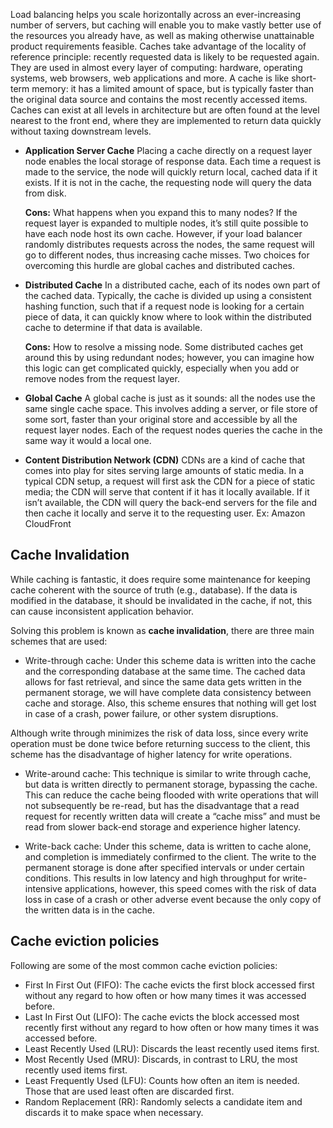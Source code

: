 Load balancing helps you scale horizontally across an ever-increasing number of servers, but caching will enable you to make vastly better use of the resources you already have, as well as making otherwise unattainable product requirements feasible. Caches take advantage of the locality of reference principle: recently requested data is likely to be requested again. They are used in almost every layer of computing: hardware, operating systems, web browsers, web applications and more. A cache is like short-term memory: it has a limited amount of space, but is typically faster than the original data source and contains the most recently accessed items. Caches can exist at all levels in architecture but are often found at the level nearest to the front end, where they are implemented to return data quickly without taxing downstream levels.
* **Application Server Cache**
Placing a cache directly on a request layer node enables the local storage of response data. Each time a request is made to the service, the node will quickly return local, cached data if it exists. If it is not in the cache, the requesting node will query the data from disk.

  **Cons:** What happens when you expand this to many nodes? If the request layer is expanded to multiple nodes, it’s still quite possible to have each node host its own cache. However, if your load balancer randomly distributes requests across the nodes, the same request will go to different nodes, thus increasing cache misses. Two choices for overcoming this hurdle are global caches and distributed caches.
* **Distributed Cache**
In a distributed cache, each of its nodes own part of the cached data. Typically, the cache is divided up using a consistent hashing function, such that if a request node is looking for a certain piece of data, it can quickly know where to look within the distributed cache to determine if that data is available.

  **Cons:** How to resolve a missing node. Some distributed caches get around this by using redundant nodes; however, you can imagine how this logic can get complicated quickly, especially when you add or remove nodes from the request layer.
* **Global Cache**
A global cache is just as it sounds: all the nodes use the same single cache space. This involves adding a server, or file store of some sort, faster than your original store and accessible by all the request layer nodes. Each of the request nodes queries the cache in the same way it would a local one.
* **Content Distribution Network (CDN)**
CDNs are a kind of cache that comes into play for sites serving large amounts of static media. In a typical CDN setup, a request will first ask the CDN for a piece of static media; the CDN will serve that content if it has it locally available. If it isn’t available, the CDN will query the back-end servers for the file and then cache it locally and serve it to the requesting user. Ex: Amazon CloudFront

## Cache Invalidation
While caching is fantastic, it does require some maintenance for keeping cache coherent with the source of truth (e.g., database). If the data is modified in the database, it should be invalidated in the cache, if not, this can cause inconsistent application behavior.

Solving this problem is known as **cache invalidation**, there are three main schemes that are used:

* Write-through cache: Under this scheme data is written into the cache and the corresponding database at the same time. The cached data allows for fast retrieval, and since the same data gets written in the permanent storage, we will have complete data consistency between cache and storage. Also, this scheme ensures that nothing will get lost in case of a crash, power failure, or other system disruptions.

 Although write through minimizes the risk of data loss, since every write operation must be done twice before returning success to the client, this scheme has the disadvantage of higher latency for write operations.

* Write-around cache: This technique is similar to write through cache, but data is written directly to permanent storage, bypassing the cache. This can reduce the cache being flooded with write operations that will not subsequently be re-read, but has the disadvantage that a read request for recently written data will create a “cache miss” and must be read from slower back-end storage and experience higher latency.

* Write-back cache: Under this scheme, data is written to cache alone, and completion is immediately confirmed to the client. The write to the permanent storage is done after specified intervals or under certain conditions. This results in low latency and high throughput for write-intensive applications, however, this speed comes with the risk of data loss in case of a crash or other adverse event because the only copy of the written data is in the cache.

## Cache eviction policies
Following are some of the most common cache eviction policies:

* First In First Out (FIFO): The cache evicts the first block accessed first without any regard to how often or how many times it was accessed before.
* Last In First Out (LIFO): The cache evicts the block accessed most recently first without any regard to how often or how many times it was accessed before.
* Least Recently Used (LRU): Discards the least recently used items first.
* Most Recently Used (MRU): Discards, in contrast to LRU, the most recently used items first.
* Least Frequently Used (LFU): Counts how often an item is needed. Those that are used least often are discarded first.
* Random Replacement (RR): Randomly selects a candidate item and discards it to make space when necessary.

